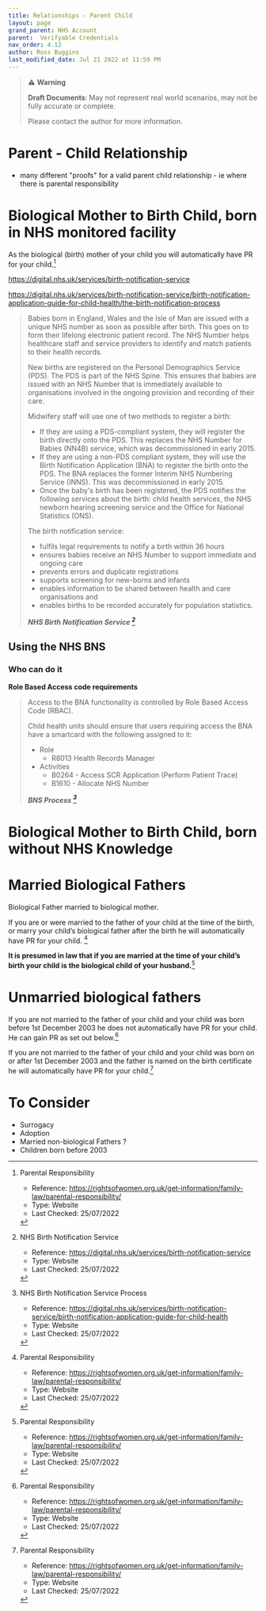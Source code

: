 ```yaml
---
title: Relationships - Parent Child
layout: page
grand_parent: NHS Account
parent:  Verifyable Credentials
nav_order: 4.12
author: Ross Buggins
last_modified_date: Jul 21 2022 at 11:59 PM
---
```


> ⚠️ **Warning**
>  
> **Draft Documents**: May not represent real world scenarios, may not be fully accurate or complete.
>
> Please contact the author for more information.

# Parent - Child Relationship

- many different "proofs" for a valid parent child relationship - ie where there is parental responsibility

# Biological Mother to Birth Child, born in NHS monitored facility

As the biological (birth) mother of your child you will automatically have PR for your child.[^mothers]

https://digital.nhs.uk/services/birth-notification-service

https://digital.nhs.uk/services/birth-notification-service/birth-notification-application-guide-for-child-health/the-birth-notification-process

> Babies born in England, Wales and the Isle of Man are issued with a unique NHS number as soon as possible after birth. This goes on to form their lifelong electronic patient record. The NHS Number helps healthcare staff and service providers to identify and match patients to their health records.
> 
> New births are registered on the Personal Demographics Service (PDS). The PDS is part of the NHS Spine.  This ensures that babies are issued with an NHS Number that is immediately available to organisations involved in the ongoing provision and recording of their care.
> 
> Midwifery staff will use one of two methods to register a birth:
> 
> - If they are using a PDS-compliant system, they will register the birth directly onto the PDS. This replaces the NHS Number for Babies (NN4B) service, which was decommissioned in early 2015.
> - If they are using a non-PDS compliant system, they will use the Birth Notification Application (BNA) to register the birth onto the PDS. The BNA replaces the former Interim NHS Numbering Service (INNS). This was decommissioned in early 2015.
> - Once the baby's birth has been registered, the PDS notifies the following services about the birth: child health services, the NHS newborn hearing screening service and the Office for National Statistics (ONS).
> 
> The birth notification service:
> 
> - fulfils legal requirements to notify a birth within 36 hours
> - ensures babies receive an NHS Number to support immediate and ongoing care
> - prevents errors and duplicate registrations
> - supports screening for new-borns and infants
> - enables information to be shared between health and care organisations and
> - enables births to be recorded accurately for population statistics.
>
> ***NHS Birth Notification Service [^bns]***

## Using the NHS BNS

### Who can do it

**Role Based Access code requirements**
> Access to the BNA functionality is controlled by Role Based Access Code (RBAC). 
> 
> Child health units should ensure that users requiring access the BNA have a smartcard with the following assigned to it:
> 
> - Role	
>   - R8013 Health Records Manager
> - Activities	
>   - B0264 - Access SCR Application (Perform Patient Trace)
>   - B1610 - Allocate NHS Number
> 
> ***BNS Process [^bns-process]***
# Biological Mother to Birth Child, born without NHS Knowledge


# Married Biological Fathers
Biological Father married to biological mother.

If you are or were married to the father of your child at the time of the birth, or marry your child’s biological father after the birth he will automatically have PR for your child. [^mothers]

**It is presumed in law that if you are married at the time of your child’s birth your child is the biological child of your husband.**[^mothers]

# Unmarried biological fathers
If you are not married to the father of your child and your child was born before 1st December 2003 he does not automatically have PR for your child. He can gain PR as set out below.[^mothers]

If you are not married to the father of your child and your child was born on or after 1st December 2003 and the father is named on the birth certificate he will automatically have PR for your child.[^mothers]

# To Consider
- Surrogacy
- Adoption
- Married non-biological Fathers ?
- Children born before 2003


[^mothers]: Parental Responsibility

    - Reference: https://rightsofwomen.org.uk/get-information/family-law/parental-responsibility/
    - Type: Website
    - Last Checked: 25/07/2022

[^bns]: NHS Birth Notification Service

    - Reference: https://digital.nhs.uk/services/birth-notification-service
    - Type: Website
    - Last Checked: 25/07/2022

[^bns-process]: NHS Birth Notification Service Process

    - Reference: https://digital.nhs.uk/services/birth-notification-service/birth-notification-application-guide-for-child-health
    - Type: Website
    - Last Checked: 25/07/2022

